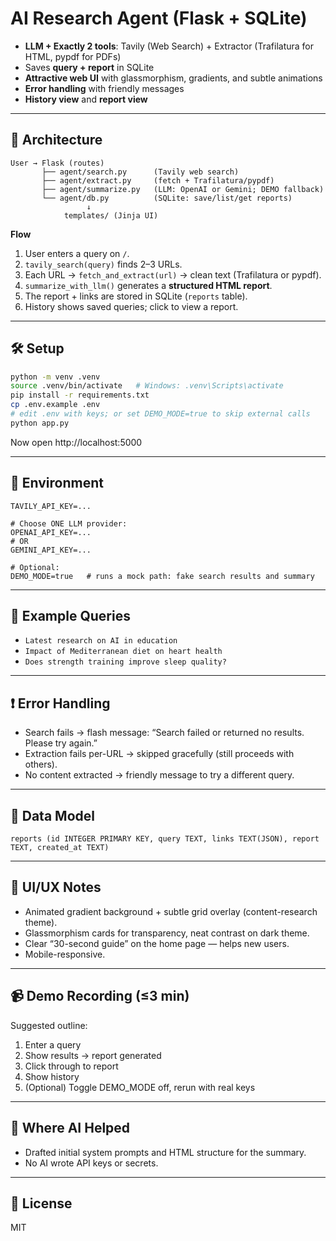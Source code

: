 # AI Research Agent (Flask + SQLite)

- **LLM + Exactly 2 tools**: Tavily (Web Search) + Extractor (Trafilatura for HTML, pypdf for PDFs)
- Saves **query + report** in SQLite
- **Attractive web UI** with glassmorphism, gradients, and subtle animations
- **Error handling** with friendly messages
- **History view** and **report view**


---

## 🧭 Architecture

```
User → Flask (routes)
       ├── agent/search.py      (Tavily web search)
       ├── agent/extract.py     (fetch + Trafilatura/pypdf)
       ├── agent/summarize.py   (LLM: OpenAI or Gemini; DEMO fallback)
       └── agent/db.py          (SQLite: save/list/get reports)
                 ↓
            templates/ (Jinja UI)
```

**Flow**

1. User enters a query on `/`.
2. `tavily_search(query)` finds 2–3 URLs.
3. Each URL → `fetch_and_extract(url)` → clean text (Trafilatura or pypdf).
4. `summarize_with_llm()` generates a **structured HTML report**.
5. The report + links are stored in SQLite (`reports` table).
6. History shows saved queries; click to view a report.

---

## 🛠️ Setup

```bash
python -m venv .venv
source .venv/bin/activate   # Windows: .venv\Scripts\activate
pip install -r requirements.txt
cp .env.example .env
# edit .env with keys; or set DEMO_MODE=true to skip external calls
python app.py
```

Now open http://localhost:5000

---

## 🔑 Environment

```
TAVILY_API_KEY=...

# Choose ONE LLM provider:
OPENAI_API_KEY=...
# OR
GEMINI_API_KEY=...

# Optional:
DEMO_MODE=true   # runs a mock path: fake search results and summary
```

---

## 🧪 Example Queries

- `Latest research on AI in education`
- `Impact of Mediterranean diet on heart health`
- `Does strength training improve sleep quality?`

---

## ❗ Error Handling

- Search fails → flash message: “Search failed or returned no results. Please try again.”
- Extraction fails per-URL → skipped gracefully (still proceeds with others).
- No content extracted → friendly message to try a different query.

---

## 📁 Data Model

`reports (id INTEGER PRIMARY KEY, query TEXT, links TEXT(JSON), report TEXT, created_at TEXT)`

---

## 🎨 UI/UX Notes

- Animated gradient background + subtle grid overlay (content-research theme).
- Glassmorphism cards for transparency, neat contrast on dark theme.
- Clear “30-second guide” on the home page — helps new users.
- Mobile-responsive.

---

## 📹 Demo Recording (≤3 min)

Suggested outline:
1. Enter a query
2. Show results → report generated
3. Click through to report
4. Show history
5. (Optional) Toggle DEMO_MODE off, rerun with real keys

---

## 🤖 Where AI Helped

- Drafted initial system prompts and HTML structure for the summary.
- No AI wrote API keys or secrets.

---

## 📜 License

MIT
